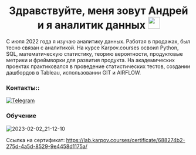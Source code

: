 <h1 align="center">Здравствуйте, меня зовут Андрей и я аналитик данных</a> 
<img src="https://github.com/blackcater/blackcater/raw/main/images/Hi.gif" height="32"/></h1>

С июля 2022 года я изучаю аналитику данных. Работая в продажах, был тесно связан с аналитикой.
На курсе Karpov.courses освоил Python, SQL, математическую статистику, теорию вероятности, продуктовые метрики и фреймворки для развития продукта. На академических проектах практиковался в проведение статистических тестов, создании дашбордов в Tableau, использовании GIT и AIRFLOW.

### Контакты::
[![Telegram](https://img.shields.io/badge/Telegram-2CA5E0?style=for-the-badge&logo=telegram&logoColor=white)](https://t.me/andrdogg)

### Обучение
![2023-02-02_21-12-10](https://user-images.githubusercontent.com/122619433/216409859-6e2a4257-68b1-48e5-bc7c-d89c96894bef.png)

Ссылка на сертификат: https://lab.karpov.courses/certificate/688274b2-275d-4a5d-8529-9e4458d1175a/
